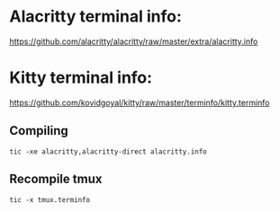 # Alacritty terminal info:
https://github.com/alacritty/alacritty/raw/master/extra/alacritty.info

# Kitty terminal info:
https://github.com/kovidgoyal/kitty/raw/master/terminfo/kitty.terminfo

## Compiling
`tic -xe alacritty,alacritty-direct alacritty.info`

## Recompile tmux
`tic -x tmux.terminfo`
